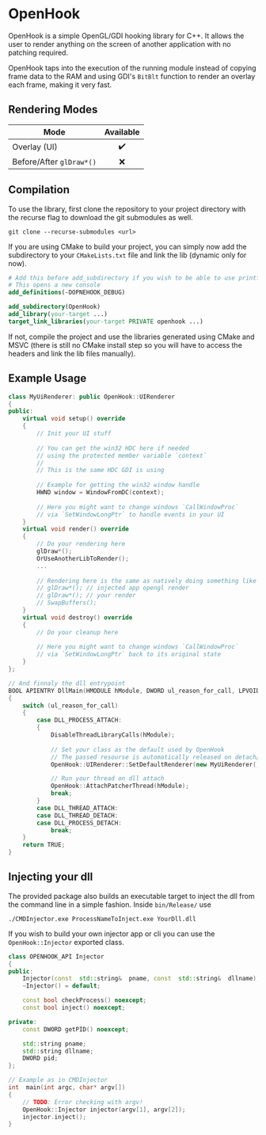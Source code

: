 # OpenHook
OpenHook is a simple OpenGL/GDI hooking library for C++. It allows the user to render anything on the screen of another application with no patching required.

OpenHook taps into the execution of the running module instead of copying frame data to the RAM and using GDI's `BitBlt` function to render an overlay each frame, making it very fast.

## Rendering Modes
| Mode | Available |
|-|:-:|
| Overlay (UI) | :heavy_check_mark: |
| Before/After `glDraw*()` | :x: |

## Compilation
To use the library, first clone the repository to your project directory with the recurse flag to download the git submodules as well.
```shell
git clone --recurse-submodules <url>
```

If you are using CMake to build your project, you can simply now add the subdirectory to your `CMakeLists.txt` file and link the lib (dynamic only for now).
```cmake
# Add this before add_subdirectory if you wish to be able to use printf from your dll
# This opens a new console 
add_definitions(-DOPNEHOOK_DEBUG)

add_subdirectory(OpenHook)
add_library(your-target ...)
target_link_libraries(your-target PRIVATE openhook ...)
```

If not, compile the project and use the libraries generated using CMake and MSVC (there is still no CMake install step so you will have to access the headers and link the lib files manually).

## Example Usage
```cpp
class MyUiRenderer: public OpenHook::UIRenderer
{
public:
    virtual void setup() override
    {
	    // Init your UI stuff
		
		// You can get the win32 HDC here if needed
		// using the protected member variable `context`
		//
		// This is the same HDC GDI is using
		
		// Example for getting the win32 window handle
		HWND window = WindowFromDC(context);
	    
	    // Here you might want to change windows `CallWindowProc` 
	    // via `SetWindowLongPtr` to handle events in your UI
    }
    virtual void render() override
    {
	    // Do your rendering here
		glDraw*();
		OrUseAnotherLibToRender();
		...
		
		// Rendering here is the same as natively doing something like
		// glDraw*(); // injected app opengl render
		// glDraw*(); // your render
		// SwapBuffers();
    }
    virtual void destroy() override
    {
	    // Do your cleanup here
	    
	    // Here you might want to change windows `CallWindowProc` 
	    // via `SetWindowLongPtr` back to its original state
    }
};

// And finnaly the dll entrypoint
BOOL APIENTRY DllMain(HMODULE hModule, DWORD ul_reason_for_call, LPVOID lpReserved)
{
	switch (ul_reason_for_call)
	{
		case DLL_PROCESS_ATTACH:
		{
			DisableThreadLibraryCalls(hModule);
			
			// Set your class as the default used by OpenHook
			// The passed resourse is automatically released on detach/close
			OpenHook::UIRenderer::SetDefaultRenderer(new MyUiRenderer());

			// Run your thread on dll attach
			OpenHook::AttachPatcherThread(hModule);
			break;
		}
		case DLL_THREAD_ATTACH:
		case DLL_THREAD_DETACH:
		case DLL_PROCESS_DETACH:
			break;
	}
	return TRUE;
}
```

## Injecting your  dll
The provided package also builds an executable target to  inject the dll from the command line in a simple fashion. Inside `bin/Release/` use
```shell
./CMDInjector.exe ProcessNameToInject.exe YourDll.dll
```

If you wish to build your own injector app or cli you can use the `OpenHook::Injector` exported class.

```cpp
class OPENHOOK_API Injector
{
public:
	Injector(const  std::string&  pname, const  std::string&  dllname);
	~Injector() = default;

	const bool checkProcess() noexcept;
	const bool inject() noexcept;

private:
	const DWORD getPID() noexcept;

	std::string pname;
	std::string dllname;
	DWORD pid;
};

// Example as in CMDInjector
int  main(int argc, char* argv[])
{
	// TODO: Error checking with argv!
	OpenHook::Injector injector(argv[1], argv[2]);
	injector.inject();
}
```

